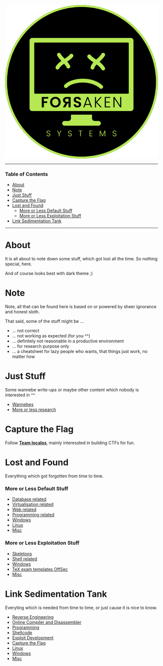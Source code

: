<picture>
  <source media="(prefers-color-scheme: dark)" srcset="https://github.com/ForsakenSystems/.github/blob/main/images/logo_light.png?raw=true">
  <source media="(prefers-color-scheme: light)" srcset="https://github.com/ForsakenSystems/.github/blob/main/images/logo_dark.png?raw=true">
  <img alt="localos logo" src="https://github.com/ForsakenSystems/.github/blob/main/images/logo_dark.png?raw=true">
</picture>

---

### Table of Contents
- [About](#about)
- [Note](#note)
- [Just Stuff](#just-stuff)
- [Capture the Flag](#capture-the-flag)
- [Lost and Found](#lost-and-found)
    + [More or Less Default Stuff](#more-or-less-default-stuff)
    + [More or Less Exploitation Stuff](#more-or-less-exploitation-stuff)
- [Link Sedimentation Tank](#link-sedimentation-tank)

---


# About
It is all about to note down some stuff, which got lost all the time. So nothing special, here.

And of course looks best with dark theme ;)

# Note
Note, all that can be found here is based on or powered by sheer ignorance and honest sloth.

That said, some of the stuff might be ...

- ... not correct
- ... not working as expected (for you ^^)
- ... definitely not reasonable in a productive environment
- ... for research purpose only
- ... a cheatsheet for lazy people who wants, that things just work, no matter how

# Just Stuff
Some wannebe write-ups or maybe other content which nobody is interested in ^^

- [Wannebes](https://github.com/ForsakenSystems/.github/blob/main/content/stuff/wannebes.md)
- [More or less research](https://github.com/ForsakenSystems/.github/blob/main/content/stuff/research.md)

# Capture the Flag
Follow **[Team localos](http://localos.io)**, mainly interessted in building CTFs for fun.

# Lost and Found
Everything which got forgotten from time to time.

### More or Less Default Stuff
- [Database related](https://github.com/ForsakenSystems/.github/blob/main/content/lost-and-found/defa/db.md)
- [Virtualisation related](https://github.com/ForsakenSystems/.github/blob/main/content/lost-and-found/defa/virt.md)
- [Web related](https://github.com/ForsakenSystems/.github/blob/main/content/lost-and-found/defa/web.md)
- [Programming related](https://github.com/ForsakenSystems/.github/blob/main/content/lost-and-found/defa/prog.md)
- [Windows](https://github.com/ForsakenSystems/.github/blob/main/content/lost-and-found/defa/windows.md)
- [Linux](https://github.com/ForsakenSystems/.github/blob/main/content/lost-and-found/defa/linux.md)
- [Misc](https://github.com/ForsakenSystems/.github/blob/main/content/lost-and-found/defa/misc.md)

### More or Less Exploitation Stuff
- [Skeletons](https://github.com/ForsakenSystems/.github/blob/main/content/lost-and-found/expl/skel.md)
- [Shell related](https://github.com/ForsakenSystems/.github/blob/main/content/lost-and-found/expl/shell.md)
- [Windows](https://github.com/ForsakenSystems/.github/blob/main/content/lost-and-found/expl/windows.md)
- [TeX exam templates OffSec](https://github.com/solacol/offsec-tex-exam-templates)
- [Misc](https://github.com/ForsakenSystems/.github/blob/main/content/lost-and-found/expl/misc.md)

# Link Sedimentation Tank
Everyting which is needed from time to time, or just cause it is nice to know.

- [Reverse Engineering](https://github.com/ForsakenSystems/.github/blob/main/content/links/re.md)
- [Online Compiler and Disassembler](https://github.com/ForsakenSystems/.github/blob/main/content/links/disa.md)
- [Programming](https://github.com/ForsakenSystems/.github/blob/main/content/links/prog.md)
- [Shellcode](https://github.com/ForsakenSystems/.github/blob/main/content/links/sc.md)
- [Exploit Development](https://github.com/ForsakenSystems/.github/blob/main/content/links/expldev.md)
- [Capture the Flag](https://github.com/ForsakenSystems/.github/blob/main/content/links/ctf.md)
- [Linux](https://github.com/ForsakenSystems/.github/blob/main/content/links/linux.md)
- [Windows](https://github.com/ForsakenSystems/.github/blob/main/content/links/win.md)
- [Misc](https://github.com/ForsakenSystems/.github/blob/main/content/links/misc.md)

